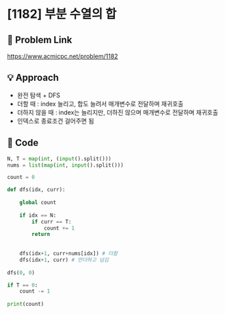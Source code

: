 # [1182] 부분 수열의 합

## 🔗 Problem Link  
https://www.acmicpc.net/problem/1182

## 💡 Approach  
- 완전 탐색 + DFS
- 더할 때 : index 늘리고, 합도 늘려서 매개변수로 전달하며 재귀호출
- 더하지 않을 때 : index는 늘리지만, 더하진 않으며 매개변수로 전달하며 재귀호출
- 인덱스로 종료조건 걸어주면 됨 

## 🧾 Code  
```python
N, T = map(int, (input().split()))
nums = list(map(int, input().split()))

count = 0

def dfs(idx, curr):
    
    global count
    
    if idx == N:
        if curr == T:
            count += 1
        return
    
    
    dfs(idx+1, curr+nums[idx]) # 더함 
    dfs(idx+1, curr) # 안더하고 넘김
    
dfs(0, 0)

if T == 0:
    count -= 1
    
print(count)
```
